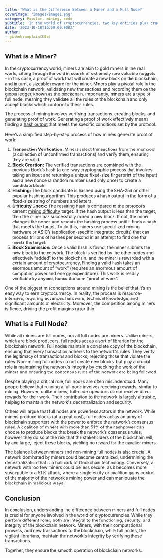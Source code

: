 ```yaml
---
title: 'What is the Difference Between a Miner and a Full Node?'
coverImage: 'images/image1.png'
category: Popular, mining, node
subtitle: 'In the world of cryptocurrencies, two key entities play crucial roles in maintaining the integrity, security, and functionality of blockchain networks: miners and full nodes. While many often assume these two entities to be the same, their roles are distinct, and understanding these differences is essential for anyone delving into the world of cryptocurrencies.'
date: '2023-10-18T16:00:00.000Z'
author: 
- github:explainCKBot
---
```


## What is a Miner?

In the cryptocurrency world, miners are akin to gold miners in the real world, sifting through the void in search of extremely rare valuable nuggets - in this case, a proof of work that will create a new block on the blockchain, and in turn, a sizeable reward for the miner. Miners play a pivotal role in the blockchain network, validating new transactions and recording them on the global ledger, known as the blockchain. Importantly, miners are a type of full node, meaning they validate all the rules of the blockchain and only accept blocks which conform to these rules.

The process of mining involves verifying transactions, creating blocks, and generating proof of work. Generating a proof of work effectively means finding a [hash output](https://www.nervos.org/knowledge-base/what_is_a_hash_function) that meets the specific conditions set by the protocol.  \
 \
Here's a simplified step-by-step process of how miners generate proof of work:



1. **Transaction Verification:** Miners select transactions from the mempool (a collection of unconfirmed transactions) and verify them, ensuring they are valid.
2. **Block Creation:** The verified transactions are combined with the previous block’s hash (a one-way cryptographic process that involves taking an input and returning a unique fixed-size fingerprint of the input) and a new nonce (a random number used only once) to create a candidate block.
3. **Hashing:** The block candidate is hashed using the SHA-256 or other popular hashing algorithm. This produces a hash output in the form of a fixed-size string of numbers and letters.
4. **Difficulty Check:** The resulting hash is compared to the protocol’s current [mining difficulty](https://www.nervos.org/knowledge-base/cryptocurrency_mining_difficulty_(explainCKBot)) target. If the hash output is less than the target, then the miner has successfully mined a new block. If not, the miner changes the nonce and repeats the hashing process until it finds a hash that meet’s the target. To do this, miners use specialized mining hardware or ASIC’s (application-specific integrated circuits) that can process trillions of hashes per second in an attempt to find one that meets the target.
5. **Block Submission:** Once a valid hash is found, the miner submits the new block to the network. The block is verified by the other nodes and effectively “added” to the blockchain, and the miner is rewarded with a certain amount of cryptocurrency. Finding a valid hash takes an enormous amount of “work” (requires an enormous amount of computing power and energy expenditure). This work is readily verifiable by anyone, hence the term “proof of work”.

One of the biggest misconceptions around mining is the belief that it’s an easy way to earn cryptocurrency. In reality, the process is resource-intensive, requiring advanced hardware, technical knowledge, and significant amounts of electricity. Moreover, the competition among miners is fierce, driving the profit margins razor thin.


## What is a Full Node?

While all miners are full nodes, not all full nodes are miners. Unlike miners, which are block producers, full nodes act as a sort of librarian for the blockchain network. Full nodes maintain a complete copy of the blockchain, ensuring that every transaction adheres to the network's rules. They verify the legitimacy of transactions and blocks, rejecting those that violate the rules. Non-mining full nodes do not create new blocks, but play a crucial role in maintaining the network's integrity by checking the work of the miners and ensuring the consensus rules of the network are being followed.

Despite playing a critical role, full nodes are often misunderstood. Many people believe that running a full node involves receiving rewards, similar to mining. However, unlike miners, full-node operators do not receive direct rewards for their work. Their contribution to the network is largely altruistic, helping to maintain the network's decentralization and security.

Others will argue that full nodes are powerless actors in the network. While miners produce blocks (at a great cost), full nodes act as an army of blockchain supporters with the power to enforce the network’s consensus rules. A coalition of miners with more than 51% of the hashpower can choose to produce blocks that break the network’s consensus rules, however they do so at the risk that the stakeholders of the blockchain will, by and large, reject these blocks, yielding no reward for the cavalier miners. 

The balance between miners and non-mining full nodes is also crucial. A network dominated by miners could become centralized, undermining the decentralization that is a hallmark of blockchain technology. Conversely, a network with too few miners could be less secure, as it becomes more susceptible to a 51% attack, where a single entity or coalition gains control of the majority of the network's mining power and can manipulate the blockchain in malicious ways.


## Conclusion

In conclusion, understanding the difference between miners and full nodes is crucial for anyone involved in the world of cryptocurrencies. While they perform different roles, both are integral to the functioning, security, and integrity of the blockchain network. Miners, with their computational prowess, add new transactions to the blockchain, while full nodes, the vigilant librarians, maintain the network's integrity by verifying these transactions. 

Together, they ensure the smooth operation of blockchain networks.
